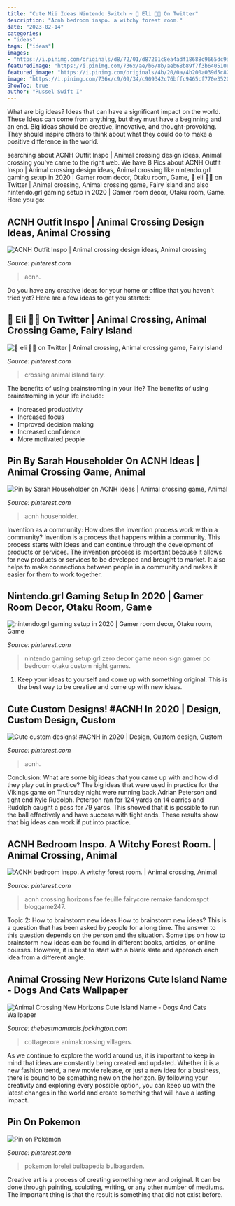 ```yaml
---
title: "Cute Mii Ideas Nintendo Switch ~ 🎀 Eli 🌿🌱 On Twitter"
description: "Acnh bedroom inspo. a witchy forest room."
date: "2023-02-14"
categories:
- "ideas"
tags: ["ideas"]
images:
- "https://i.pinimg.com/originals/d8/72/01/d87201c8ea4adf18688c9665dc9a5720.jpg"
featuredImage: "https://i.pinimg.com/736x/ae/b6/8b/aeb68b89f7f3b640510e3ddfd75cc4f8.jpg"
featured_image: "https://i.pinimg.com/originals/4b/20/0a/4b200a039d5c82652bb548a68baa8a7c.jpg"
image: "https://i.pinimg.com/736x/c9/09/34/c909342c76bffc9465cf770e35202f30.jpg"
ShowToc: true
author: "Russel Swift I"
---
```



What are big ideas? Ideas that can have a significant impact on the world. These Ideas can come from anything, but they must have a beginning and an end. Big ideas should be creative, innovative, and thought-provoking. They should inspire others to think about what they could do to make a positive difference in the world.

	

		
searching about ACNH Outfit Inspo | Animal crossing design ideas, Animal crossing you've came to the right web. We have 8 Pics about ACNH Outfit Inspo | Animal crossing design ideas, Animal crossing like nintendo.grl gaming setup in 2020 | Gamer room decor, Otaku room, Game, 🎀 eli 🌿🌱 on Twitter | Animal crossing, Animal crossing game, Fairy island and also nintendo.grl gaming setup in 2020 | Gamer room decor, Otaku room, Game. Here you go:
		
    
## ACNH Outfit Inspo | Animal Crossing Design Ideas, Animal Crossing

<img loading=lazy src="https://i.pinimg.com/736x/08/8e/0c/088e0cda327cdbed8f0ae879beb18196.jpg" onerror="this.onerror=null;this.src='https://tse3.mm.bing.net/th?id=OIP.Gu1rggyTcJqk6fhBaan2QwHaEK&amp;pid=15.1';" alt="ACNH Outfit Inspo | Animal crossing design ideas, Animal crossing">

_Source: pinterest.com_

>acnh. 

	

Do you have any creative ideas for your home or office that you haven't tried yet? Here are a few ideas to get you started: 

    
## 🎀 Eli 🌿🌱 On Twitter | Animal Crossing, Animal Crossing Game, Fairy Island

<img loading=lazy src="https://i.pinimg.com/736x/ae/b6/8b/aeb68b89f7f3b640510e3ddfd75cc4f8.jpg" onerror="this.onerror=null;this.src='https://tse1.mm.bing.net/th?id=OIP.e-jS014BtNvao65KeiyVeQHaEK&amp;pid=15.1';" alt="🎀 eli 🌿🌱 on Twitter | Animal crossing, Animal crossing game, Fairy island">

_Source: pinterest.com_

>crossing animal island fairy. 

	

The benefits of using brainstroming in your life?
The benefits of using brainstroming in your life include: 
- Increased productivity 
- Increased focus 
- Improved decision making 
- Increased confidence 
- More motivated people

    
## Pin By Sarah Householder On ACNH Ideas | Animal Crossing Game, Animal

<img loading=lazy src="https://i.pinimg.com/736x/c9/09/34/c909342c76bffc9465cf770e35202f30.jpg" onerror="this.onerror=null;this.src='https://tse4.mm.bing.net/th?id=OIP.koJ1cXhPo7Be1YL8fV_YhAHaEK&amp;pid=15.1';" alt="Pin by Sarah Householder on ACNH ideas | Animal crossing game, Animal">

_Source: pinterest.com_

>acnh householder. 

	

Invention as a community: How does the invention process work within a community?
Invention is a process that happens within a community. This process starts with ideas and can continue through the development of products or services. The invention process is important because it allows for new products or services to be developed and brought to market. It also helps to make connections between people in a community and makes it easier for them to work together.

    
## Nintendo.grl Gaming Setup In 2020 | Gamer Room Decor, Otaku Room, Game

<img loading=lazy src="https://i.pinimg.com/originals/d8/72/01/d87201c8ea4adf18688c9665dc9a5720.jpg" onerror="this.onerror=null;this.src='https://tse1.mm.bing.net/th?id=OIP.6iAtV8yEbOhDK00b2X37CQHaIb&amp;pid=15.1';" alt="nintendo.grl gaming setup in 2020 | Gamer room decor, Otaku room, Game">

_Source: pinterest.com_

>nintendo gaming setup grl zero decor game neon sign gamer pc bedroom otaku custom night games. 

	

1. Keep your ideas to yourself and come up with something original. This is the best way to be creative and come up with new ideas.

    
## Cute Custom Designs! #ACNH In 2020 | Design, Custom Design, Custom

<img loading=lazy src="https://i.pinimg.com/736x/6c/95/51/6c9551d13dfebceb2d814ad093bd2c14.jpg" onerror="this.onerror=null;this.src='https://tse1.mm.bing.net/th?id=OIP.plKDGwCceeBlGRehbYepBwHaGR&amp;pid=15.1';" alt="Cute custom designs! #ACNH in 2020 | Design, Custom design, Custom">

_Source: pinterest.com_

>acnh. 

	

Conclusion: What are some big ideas that you came up with and how did they play out in practice?
The big ideas that were used in practice for the Vikings game on Thursday night were running back Adrian Peterson and tight end Kyle Rudolph. Peterson ran for 124 yards on 14 carries and Rudolph caught a pass for 79 yards. This showed that it is possible to run the ball effectively and have success with tight ends. These results show that big ideas can work if put into practice.

    
## ACNH Bedroom Inspo. A Witchy Forest Room. | Animal Crossing, Animal

<img loading=lazy src="https://i.pinimg.com/736x/b7/74/d8/b774d891c7840e278fd38baf4fe8b74c.jpg" onerror="this.onerror=null;this.src='https://tse4.mm.bing.net/th?id=OIP.YUd3lWusS590Uhdr0-V3uAHaEK&amp;pid=15.1';" alt="ACNH bedroom inspo. A witchy forest room. | Animal crossing, Animal">

_Source: pinterest.com_

>acnh crossing horizons fae feuille fairycore remake fandomspot bloggame247. 

	

Topic 2: How to brainstorm new ideas
How to brainstorm new ideas? This is a question that has been asked by people for a long time. The answer to this question depends on the person and the situation. Some tips on how to brainstorm new ideas can be found in different books, articles, or online courses. However, it is best to start with a blank slate and approach each idea from a different angle.

    
## Animal Crossing New Horizons Cute Island Name - Dogs And Cats Wallpaper

<img loading=lazy src="https://i.pinimg.com/originals/4b/20/0a/4b200a039d5c82652bb548a68baa8a7c.jpg" onerror="this.onerror=null;this.src='https://tse1.mm.bing.net/th?id=OIP.bU8Al2JVWiQy34JPxeQjkgHaJ4&amp;pid=15.1';" alt="Animal Crossing New Horizons Cute Island Name - Dogs And Cats Wallpaper">

_Source: thebestmammals.jockington.com_

>cottagecore animalcrossing villagers. 

	

As we continue to explore the world around us, it is important to keep in mind that ideas are constantly being created and updated. Whether it is a new fashion trend, a new movie release, or just a new idea for a business, there is bound to be something new on the horizon. By following your creativity and exploring every possible option, you can keep up with the latest changes in the world and create something that will have a lasting impact.

    
## Pin On Pokemon

<img loading=lazy src="https://i.pinimg.com/736x/e1/36/15/e13615cb406ac37c7bc2a04d5063f909.jpg" onerror="this.onerror=null;this.src='https://tse3.mm.bing.net/th?id=OIP.3OG38y82q9lSflTANR-ckwHaJ3&amp;pid=15.1';" alt="Pin on Pokemon">

_Source: pinterest.com_

>pokemon lorelei bulbapedia bulbagarden. 

	

Creative art is a process of creating something new and original. It can be done through painting, sculpting, writing, or any other number of mediums. The important thing is that the result is something that did not exist before.

